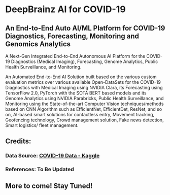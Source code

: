 # DeepBrainz AI for COVID-19
## An End-to-End Auto AI/ML Platform for COVID-19 Diagnostics, Forecasting, Monitoring and Genomics Analytics

A Next-Gen Integrated End-to-End Autonomous AI Platform for the COVID-19 Diagnostics (Medical Imaging), Forecasting, Genome Analytics, Public Health Surveillance, and Monitoring.

An Automated End-to-End AI Solution built based on the various custom evaluation metrics over various available Open-DataSets for the COVID-19 Diagnostics with Medical Imaging using NVIDIA Clara, its Forecasting using TensorFlow 2.0, PyTorch with the SOTA BERT based models and its Genome Analytics using NVIDIA Parabricks, Public Health Surveillance, and Monitoring using the State-of-the-art Computer Vision techniques/methods based on CNN Algorithm such as EfficientNet, EfficientDet, ResNet, and so on, AI-based smart solutions for contactless entry, Movement tracking, Geofencing technology, Crowd management solution, Fake news detection, Smart logistics/ fleet management.



## Credits:
### Data Source: [COVID-19 Data - Kaggle](https://www.kaggle.com/covid19)
### References: To Be Updated


## More to come! Stay Tuned!
